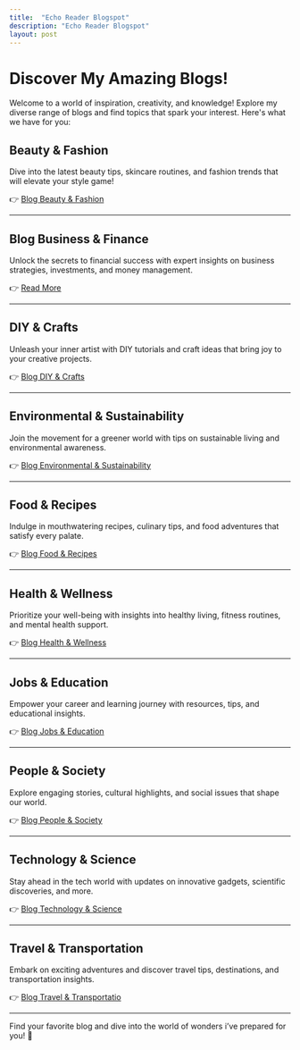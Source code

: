 ```yaml
---
title:  "Echo Reader Blogspot"
description: "Echo Reader Blogspot"
layout: post
---
```


# Discover My Amazing Blogs!

Welcome to a world of inspiration, creativity, and knowledge! Explore my diverse range of blogs and find topics that spark your interest. Here's what we have for you:

## **Beauty & Fashion**
Dive into the latest beauty tips, skincare routines, and fashion trends that will elevate your style game!

👉 [Blog Beauty & Fashion](https://pureglowhealth.blogspot.com/)

---

## **Blog Business & Finance**
Unlock the secrets to financial success with expert insights on business strategies, investments, and money management.

👉 [Read More](https://investifyguide.blogspot.com/)

---

## **DIY & Crafts**
Unleash your inner artist with DIY tutorials and craft ideas that bring joy to your creative projects.

👉 [Blog DIY & Crafts](https://borncraft.blogspot.com/)

---

## **Environmental & Sustainability**
Join the movement for a greener world with tips on sustainable living and environmental awareness.

👉 [Blog Environmental & Sustainability](https://savesleaves.blogspot.com/)

---

## **Food & Recipes**
Indulge in mouthwatering recipes, culinary tips, and food adventures that satisfy every palate.

👉 [Blog Food & Recipes](https://cookmanyrecipe.blogspot.com/)

---

## **Health & Wellness**
Prioritize your well-being with insights into healthy living, fitness routines, and mental health support.

👉 [Blog Health & Wellness](https://grownfit.blogspot.com/)

---

## **Jobs & Education**
Empower your career and learning journey with resources, tips, and educational insights.

👉 [Blog Jobs & Education](https://hustlecrafted.blogspot.com/)

---

## **People & Society**
Explore engaging stories, cultural highlights, and social issues that shape our world.

👉 [Blog People & Society](https://digitalfootstep.blogspot.com/)

---

## **Technology & Science**
Stay ahead in the tech world with updates on innovative gadgets, scientific discoveries, and more.

👉 [Blog Technology & Science](https://geargeniushub.blogspot.com/)

---

## **Travel & Transportation**
Embark on exciting adventures and discover travel tips, destinations, and transportation insights.

👉 [Blog Travel & Transportatio](https://globetrailadventures.blogspot.com/)

---

Find your favorite blog and dive into the world of wonders i’ve prepared for you! 🚀
